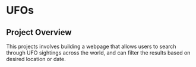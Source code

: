# UFOs

## Project Overview
This projects involves building a webpage that allows users to search through UFO sightings across the world, and can filter the results based on desired location or date. 
